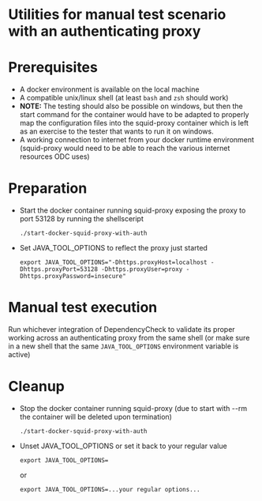 # Utilities for manual test scenario with an authenticating proxy

# Prerequisites

* A docker environment is available on the local machine
* A compatible unix/linux shell (at least `bash` and `zsh` should work)
* **NOTE:** The testing should also be possible on windows, but then the start command for the container would have to
  be adapted to properly map the configuration files into the squid-proxy container which is left as an exercise to the
  tester that wants to run it on windows.
* A working connection to internet from your docker runtime environment (squid-proxy would need to be able to reach the various internet resources ODC uses)

# Preparation

* Start the docker container running squid-proxy exposing the proxy to port 53128 by running the shellsceript
    ```shell
    ./start-docker-squid-proxy-with-auth
    ```
* Set JAVA_TOOL_OPTIONS to reflect the proxy just started
    ```shell
    export JAVA_TOOL_OPTIONS="-Dhttps.proxyHost=localhost -Dhttps.proxyPort=53128 -Dhttps.proxyUser=proxy -Dhttps.proxyPassword=insecure"
    ```

# Manual test execution

Run whichever integration of DependencyCheck to validate its proper working across an authenticating proxy from the same
shell (or make sure in a new shell that the same `JAVA_TOOL_OPTIONS` environment variable is active)

# Cleanup

* Stop the docker container running squid-proxy (due to start with --rm the container will be deleted upon termination)
    ```shell
    ./start-docker-squid-proxy-with-auth
    ```
* Unset JAVA_TOOL_OPTIONS or set it back to your regular value
    ```shell
    export JAVA_TOOL_OPTIONS=
    ```
  or
    ```shell
    export JAVA_TOOL_OPTIONS=...your regular options...
    ```
  
